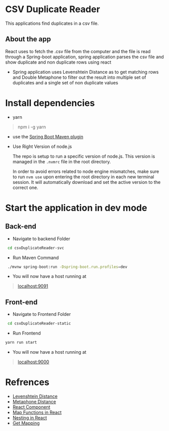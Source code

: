 # CSV Duplicate Reader
This applications find duplicates in a csv file.

## About the app

React uses to fetch the .csv file from the computer and the file is read through a Spring-boot application, spring application parses the csv file and show duplicate and non duplicate rows using react 

* Spring application uses Levenshtein Distance as to get matching rows and Double Metaphone to  filter out the result into multiple set of duplicates and a single set of non duplicate values

# Install dependencies
* yarn 
> npm i -g yarn 

* use the [Spring Boot Maven plugin](https://docs.spring.io/spring-boot/docs/current/reference/html/build-tool-plugins-maven-plugin.html) 

 * Use Right Version of node.js 

    The repo is setup to run a specific version of node.js.  This version is managed in the `.nvmrc` file in the root directory.
    
    In order to avoid errors related to node engine mismatches, make sure to run `nvm use` upon entering the root directory in each new terminal session. It will automatically download and set the active version to the correct one.

# Start the application in dev mode

##  Back-end

* Navigate to backend Folder
```bash
 cd csvDuplicateReader-svc
```

* Run Maven Command
```bash
 ./mvnw spring-boot:run -Dspring-boot.run.profiles=dev
```
* You will now have a host running at
> [localhost:9091](http://localhost:9091/)

## Front-end

* Navigate to Frontend Folder
```bash
 cd csvDuplicateReader-static
```

* Run Frontend
```bash
yarn run start
```
* You will now have a host running at
> [localhost:9000](http://localhost:9000/)


# Refrences

* [Levenshtein Distance](https://www.baeldung.com/java-levenshtein-distance#:~:text=The%20Levenshtein%20distance%20is%20a,Insertion%20of%20a%20character%20c)
* [Metaphone Distance](https://xlinux.nist.gov/dads/HTML/doubleMetaphone.html#:~:text=Definition%3A%20An%20algorithm%20to%20code,such%20as%20a%20foreign%20word.)
* [React Component](https://reactjs.org/)
* [Map Functions in React](https://upmostly.com/tutorials/how-to-for-loop-in-react-with-examples)
* [Nesting in React](https://stackoverflow.com/questions/28329382/understanding-unique-keys-for-array-children-in-react-js)
* [Get Mapping](https://developer.okta.com/blog/2018/07/19/simple-crud-react-and-spring-boot)
